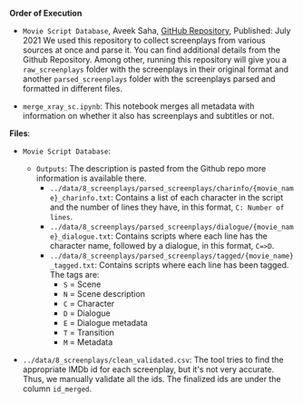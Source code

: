 **Order of Execution**

- `Movie Script Database`, Aveek Saha, [GitHub Repository](https://github.com/Aveek-Saha/Movie-Script-Database), Published: July 2021
We used this repository to collect screenplays from various sources at once and parse it. You can find additional details from the Github Repository. Among other, running this repository will give you a `raw_screenplays` folder with the screenplays in their original format and another `parsed_screenplays` folder with the screenplays parsed and formatted in different files.

- `merge_xray_sc.ipynb`: This notebook merges all metadata with information on whether it also has screenplays and subtitles or not.

**Files**:

- `Movie Script Database`:
    - `Outputs`: The description is pasted from the Github repo more information is available there.
        - `../data/8_screenplays/parsed_screenplays/charinfo/{movie_name}_charinfo.txt`: Contains a list of each character in the script and the number of lines they have, in this format, `C: Number of lines`.
        - `../data/8_screenplays/parsed_screenplays/dialogue/{movie_name}_dialogue.txt`: Contains scripts where each line has the character name, followed by a dialogue, in this format, `C=>D`.
        - `../data/8_screenplays/parsed_screenplays/tagged/{movie_name}_tagged.txt`: Contains scripts where each line has been tagged. The tags are:
            - `S` = Scene
            - `N` = Scene description
            - `C` = Character
            - `D` = Dialogue
            - `E` = Dialogue metadata
            - `T` = Transition
            - `M` = Metadata

- `../data/8_screenplays/clean_validated.csv`: The tool tries to find the appropriate IMDb id for each screenplay, but it's not very accurate. Thus, we manually validate all the ids. The finalized ids are under the column `id_merged`.